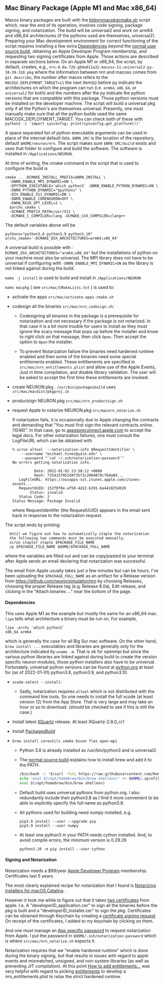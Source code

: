 Mac Binary Package (Apple M1 and Mac x86_64)
------------------

Macos binary packages are built with the
[bldnrnmacpkgcmake.sh](https://github.com/neuronsimulator/nrn/blob/master/bldnrnmacpkgcmake.sh)
script which, near the end of its operation,
involves code signing, package signing, and notarization.
The build will be universal2 and work on arm64 and x86_64 architectures
(if the pythons used are themselves, universal2).
Preparing your Mac development environment for correct functioning of
the script requires installing a few extra [Dependencies](#Dependencies) beyond the
[normal user source build](./install_instructions.md#Mac-OS-Depend),
obtaining an Apple Developer Program membership,
and requesting two signing certificates from Apple. Those actions are
described in separate sections below.
On an Apple M1 or x86_64,
the script, by default, creates, e.g.,
```nrn-8.0a-726-gb9a811a32-macosx-11-universal2-py-38-39-310.pkg```
where the information between nrn and macosx comes from ```git describe```,
the number after macos refers to the ```MACOSX_DEPLOYMENT_TARGET=11```
the next item(s) before py indicate the architectures on which
the program can run (i.e. ```arm64```, ```x86_64```, or ```universal2```
for both)
and the numbers after the py indicate the python versions that are
compatible with this package. Those python versions must be installed on
the developer machine.
The script will build a universal pkg only
if all the Python's are themselves universal.
Presently, one must manually make sure that all the python builds used
the same MACOSX_DEPLOYMENT_TARGET. You can check both of these with
```python3 -c 'import sysconfig; print(sysconfig.get_platform())'```

A space separated list of python executable arguments can be used in
place of the internal default lists. ```$NRN_SRC``` is the location of the
repository, default ```$HOME/neuron/nrn```. The script makes sure ```$NRN_SRC/build```
exists and uses that folder to configure and build the software. The
software is installed in ```/Applications/NEURON```.

At time of writing, the cmake
command in the script that is used to configure the build is
```
cmake .. -DCMAKE_INSTALL_PREFIX=$NRN_INSTALL \
  -DNRN_ENABLE_MPI_DYNAMIC=ON \
  -DPYTHON_EXECUTABLE=`which python3` -DNRN_ENABLE_PYTHON_DYNAMIC=ON \
  -DNRN_PYTHON_DYNAMIC="$pythons" \
  -DIV_ENABLE_X11_DYNAMIC=ON \
  -DNRN_ENABLE_CORENEURON=OFF \
  -DNRN_RX3D_OPT_LEVEL=2 \
  $archs_cmake \
  -DCMAKE_PREFIX_PATH=/usr/X11 \
  -DCMAKE_C_COMPILER=clang -DCMAKE_CXX_COMPILER=clang++
```
The default variables above will be
```
pythons="python3.8 python3.9 python3.10"
archs_cmake='-DCMAKE_OSX_ARCHITECTURES=arm64;x86_64'
```

A universal build is possible with ```-DCMAKE_OSX_ARCHITECTURES="arm64;x86_64"```
but the installations of python on your machine must also be universal.
The MPI library does not have to be universal if configuring with
```-DNRN_ENABLE_MPI_DYNAMIC=ON``` as the library is not linked against
during the build.

```make -j install``` is used to build and install in ```/Applications/NEURON```

```make macpkg``` ( see ```src/mac/CMakeLists.txt``` ) is used to:

- activate the apps ```src/mac/activate-apps-cmake.sh```

- codesign all the binaries ```src/mac/nrn_codesign.sh```:

  - Codesigning all binaries in the package is a prerequisite for
    notarization and not necessary if the package is not notarized. In
    that case it is a bit more trouble for users to install as they must
    ignore the scary message that pops up before the installer
    and know to right click on that message, then
    click `Open`. Then accept the option to `Open` the installer.

  - To prevent Notarization failure the binaries need hardened runtime enabled
    and then some of the binaries need some special entitlements enabled.
    These entitlements are specified in ```src/mac/nrn_entitlements.plist```
    and allow use of the Apple Events, Just in time compilation, and
    disable library validation.  The user will be asked to accept the
    first time these entitlements are invoked.

- create NEURON.pkg . ```/usr/bin/packagesbuild``` uses ```src/mac/macdist/pkgproj.in```
  
- productsign NEURON.pkg ```src/mac/nrn_productsign.sh```

- request Apple to notarize NEURON.pkg ```src/macnrn_notarize.sh```

  If notarizaton fails, it is occasionally due to Apple
  changing the contracts and demanding that 
  "You must first sign the relevant contracts online. (1048)". In that
  case, go to [appstoreconnect.apple.com](https://appstoreconnect.apple.com)
  to accept the legal docs.  For other notarization failures, one must consult
  the LogFileURL which can be obtained with
  ```
  % xcrun altool  --notarization-info $RequestIdentifier \
      --username "michael.hines@yale.edu" \
      --password "`cat ~/.ssh/notarization-password`"
  No errors getting notarization info.

            Date: 2022-01-02 23:38:12 +0000
            Hash: 7254157952d4f3573c2804879cf6da8d...
     LogFileURL: https://osxapps-ssl.itunes.apple.com/itunes-assets...
     RequestUUID: 152f0f0e-af58-4d22-b291-6a441825dd20
          Status: invalid
     Status Code: 2
  Status Message: Package Invalid
  ```
  where RequestIdentifer (the RequestUUID) appears in the email sent
  back in response to the notarization request.

The script ends by printing:
```
  Until we figure out how to automatically staple the notarization
  the following two commands must be executed manually.
  xcrun stapler staple $PACKAGE_FILE_NAME
  cp $PACKAGE_FILE_NAME $HOME/$PACKAGE_FULL_NAME
```
where the variables are filled out and can be copy/pasted to your
terminal after Apple sends an email declaring that notarization was successful.

The email from Apple usually takes just a few minutes but can be hours.
I've been uploading the ```$PACKAGE_FULL_NAME``` as an artifact for a
Release version from https://github.com/neuronsimulatior/nrn by choosing
Releases, choosing the proper Release tag (e.g. Release 8.0a), Edit release,
and clicking in the "Attach binaries ..." near the bottom of the page.

<a name="Dependencies"></a>
#### Dependencies

This uses Apple M1 as the example but mostly the same for an x86_64 mac.
`lipo` tells what architecture a binary must be run on. For example,
```
lipo -archs `which python3`
x86_64 arm64
```
which is generally the case for all Big Sur mac software. On the other
hand, ```brew install ...``` executables and libraries are 
generally only for the architecture indicated by ```uname -m```. That is
ok for openmpi but since the various python libraries are linked against
during build to create the version specific neuron modules, those python
installers also have to be universal. Fortunately, universal python versions
can be found at [python.org](http://python.org/Downloads/macOS) at least for
(as of 2022-01-01) python3.8, python3.9, and python3.10.

- ```xcode-select --install```:

  - Sadly, notarization requires ```altool``` which is not distributed
    with the command line tools. So one needs to install the full xcode
    (at least version 12) from the App Store. That is very large and may
    take an hour or so to download. (should be checked to see if this is
    still the case.)

- Install latest [XQuartz](http://xquartz.org) release. At least XQuartz-2.8.0_rc1

- Install [PackagesBuild](http://s.sudre.free.fr/Software/Packages/about.html)

- ```brew install coreutils cmake bison flex open-mpi```

  - Python 3.8 is already installed as /usr/bin/python3 and is universal2.

  - The [normal source build](./install_instructions.md#Mac-OS-Depend)
    explains how to install brew and add it to the PATH.
    ```bash
    /bin/bash -c "$(curl -fsSL https://raw.githubusercontent.com/Homebrew/install/HEAD/install.sh)"
    echo 'eval $(/opt/homebrew/bin/brew shellenv)' >> $HOME/.zprofile
    eval $(/opt/homebrew/bin/brew shellenv)
    ```

  - Default build uses universal pythons from python.org. I also redundantly
    include their python3.8 as I find it more convenient to be able to
    explicitly specify the full name as python3.8.

  - All pythons used for building need numpy installed, e.g.
    ```
    pip3.9 install --user --upgrade pip
    pip3.9 install --user numpy
    ```

  - At least one python3 in your PATH needs cython installed.
    And, to avoid compile errors, the minimum version is 0.29.26
    ```
    python3.10 -m pip install --user cython
    ```

#### Signing and Notarization

Notarization needs a $99/year [Apple Developer Program](https://help.apple.com/developer-account/) membership.
Certificates last 5 years.

The most clearly explained recipe for notarization that I found is
[Notarizing installers for macOS Catalina](https://www.davidebarranca.com/2019/04/notarizing-installers-for-macos-catalina/)
.

However it took me while to figure out that it takes [two certificates](https://help.apple.com/developer-account/#/dev04fd06d56)
from apple.  I.e.  A "developerID_application.cer" to sign all the 
binaries before the pkg is built and a "developerID_installer.cer" to
sign the pkg. Certificates can be obtained through Keychain by creating
a [certificate signing request](https://help.apple.com/developer-account/#/devbfa00fef7)
On receipt of the certificates, I added to my keychain by clicking on them. 

And one must manage an [App specific password](https://support.apple.com/en-us/HT204397)
to request notarization from Apple.
I put the password in ```$HOME/.ssh/notarization-password``` which is where
```src/mac/nrn_notarize.sh``` expects it.

Notarization requires that we "enable hardened runtime"
which is done during the binary signing, but that results in issues with
regard to apple events and mismatched, unsigned, and non-system
libraries (as well as preventing JIT compilation).  At this point
[How to add entitlements...](https://forum.xojo.com/t/how-to-add-entitlements-to-a-xojo-app-using-codesign/49735/9)
was very helpful with regard to picking
[entitlements](https://developer.apple.com/documentation/bundleresources/entitlements)
to develop a nrn_entitlements.plist to relax the strict hardened
runtime.
